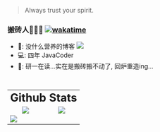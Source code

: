> Always trust your spirit.


### 搬砖人🧱🧱🧱 [![wakatime](https://wakatime.com/badge/user/a9afa94f-c553-4629-b4b7-88cbcd06c9f1.svg)](https://wakatime.com/@a9afa94f-c553-4629-b4b7-88cbcd06c9f1)

- 📙: 没什么营养的博客 <a href="http://blog.wttch.com"><img src="https://img.shields.io/badge/🌱%20-我的博客-brightness.svg" /></a>
- 💻: 四年 JavaCoder
- 🏫: 研一在读...实在是搬砖搬不动了, 回炉重造ing...


<br/>


<table style="border:none;font-size:0.92em;">  
  <tr>
    <td style="border:none;" align="center" colspan=2>
    <font style="font-size:25px"><strong> Github Stats </strong></font>
    </td>
  </tr>
  <tr>
  <td style="border:none;" align="center">
    <img src="https://github-readme-stats.vercel.app/api?username=wttch96&count_private=true&show_icons=true&hide=contribs&include_all_commits=true&theme=vue"/>
  </td>
  <td style="border:none;" align="center">
    <img src="https://github-readme-stats.vercel.app/api/top-langs/?username=wttch96&count_private=true&show_icons=true&hide=contribs&include_all_commits=true&theme=vue&layout=compact"/>
  </td>
  </tr>
  <tr>
  <td style="border:none;" align="left" colspan="2"> 
     <img src="https://github-readme-stats.vercel.app/api/wakatime?username=wttch96&layout=compact"/>
  </td>
  </tr>
</table>

